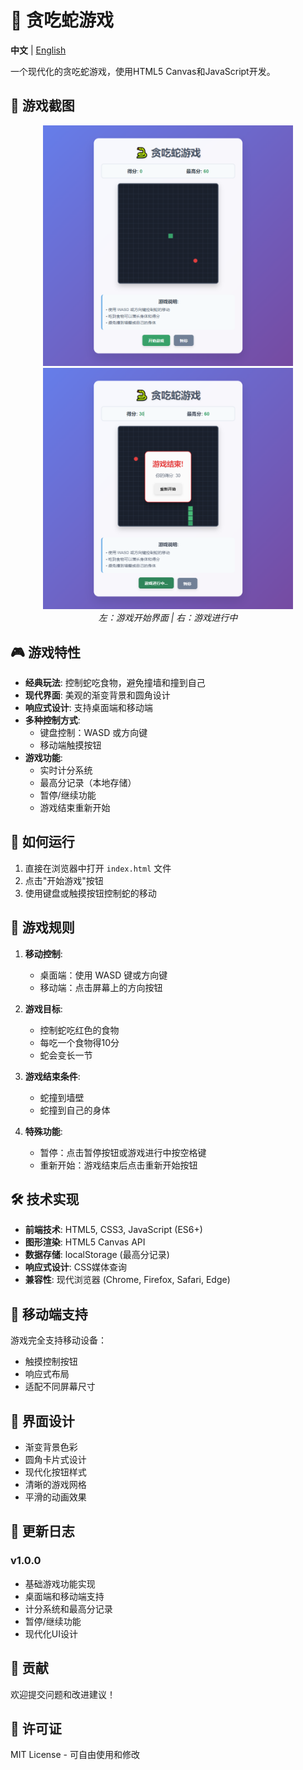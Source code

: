 # 🐍 贪吃蛇游戏

**中文** | [English](README.en.md)

一个现代化的贪吃蛇游戏，使用HTML5 Canvas和JavaScript开发。

## 📸 游戏截图

<div align="center">
  <img src="screenshots/game-start.png" alt="游戏开始界面" width="400"/>
  <img src="screenshots/game-playing.png" alt="游戏进行中" width="400"/>
</div>

<div align="center">
  <em>左：游戏开始界面 | 右：游戏进行中</em>
</div>

## 🎮 游戏特性

- **经典玩法**: 控制蛇吃食物，避免撞墙和撞到自己
- **现代界面**: 美观的渐变背景和圆角设计
- **响应式设计**: 支持桌面端和移动端
- **多种控制方式**:
  - 键盘控制：WASD 或方向键
  - 移动端触摸按钮
- **游戏功能**:
  - 实时计分系统
  - 最高分记录（本地存储）
  - 暂停/继续功能
  - 游戏结束重新开始

## 🚀 如何运行

1. 直接在浏览器中打开 `index.html` 文件
2. 点击"开始游戏"按钮
3. 使用键盘或触摸按钮控制蛇的移动

## 🎯 游戏规则

1. **移动控制**:
   - 桌面端：使用 WASD 键或方向键
   - 移动端：点击屏幕上的方向按钮

2. **游戏目标**:
   - 控制蛇吃红色的食物
   - 每吃一个食物得10分
   - 蛇会变长一节

3. **游戏结束条件**:
   - 蛇撞到墙壁
   - 蛇撞到自己的身体

4. **特殊功能**:
   - 暂停：点击暂停按钮或游戏进行中按空格键
   - 重新开始：游戏结束后点击重新开始按钮

## 🛠️ 技术实现

- **前端技术**: HTML5, CSS3, JavaScript (ES6+)
- **图形渲染**: HTML5 Canvas API
- **数据存储**: localStorage (最高分记录)
- **响应式设计**: CSS媒体查询
- **兼容性**: 现代浏览器 (Chrome, Firefox, Safari, Edge)

## 📱 移动端支持

游戏完全支持移动设备：
- 触摸控制按钮
- 响应式布局
- 适配不同屏幕尺寸

## 🎨 界面设计

- 渐变背景色彩
- 圆角卡片式设计
- 现代化按钮样式
- 清晰的游戏网格
- 平滑的动画效果

## 📝 更新日志

### v1.0.0
- 基础游戏功能实现
- 桌面端和移动端支持
- 计分系统和最高分记录
- 暂停/继续功能
- 现代化UI设计

## 🤝 贡献

欢迎提交问题和改进建议！

## 📄 许可证

MIT License - 可自由使用和修改
